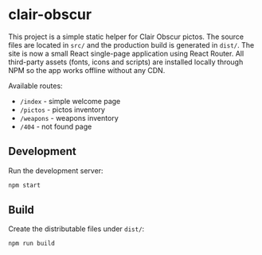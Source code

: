 # clair-obscur

This project is a simple static helper for Clair Obscur pictos. The source files
are located in `src/` and the production build is generated in `dist/`.
The site is now a small React single-page application using React Router. All
third-party assets (fonts, icons and scripts) are installed locally through NPM
so the app works offline without any CDN.

Available routes:

- `/index` - simple welcome page
- `/pictos` - pictos inventory
- `/weapons` - weapons inventory
- `/404` - not found page

## Development

Run the development server:

```bash
npm start
```

## Build

Create the distributable files under `dist/`:

```bash
npm run build
```
